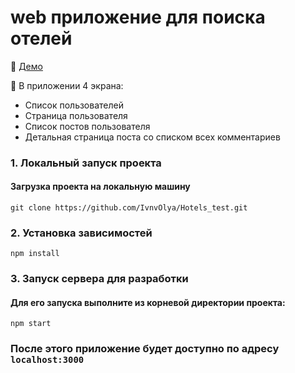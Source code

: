 # web приложение для поиска отелей

:tada: [Демо](https://hotels-test-olya.vercel.app/)

:large_blue_circle: В приложении 4 экрана:
- Список пользователей
- Страница пользователя
- Cписок постов пользователя
- Детальная страница поста со списком всех комментариев 


### 1. Локальный запуск проекта</h3>
#### Загрузка проекта на локальную машину</h4>

```
git clone https://github.com/IvnvOlya/Hotels_test.git
```

### 2. Установка зависимостей

```
npm install
```

### 3. Запуск сервера для разработки
#### Для его запуска выполните из корневой директории проекта:

```
npm start
```

### После этого приложение будет доступно по адресу ``` localhost:3000 ```
